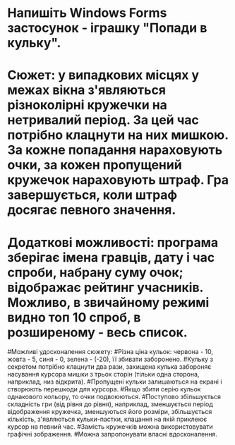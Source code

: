 # Напишіть Windows Forms застосунок - іграшку "Попади в кульку".
# Сюжет: у випадкових місцях у межах вікна з'являються різноколірні кружечки на нетривалий період. За цей час потрібно клацнути на них мишкою. За кожне попадання нараховують очки, за кожен пропущений кружечок нараховують штраф. Гра завершується, коли штраф досягає певного значення.
# Додаткові можливості: програма зберігає імена гравців, дату і час спроби, набрану суму очок; відображає рейтинг учасників. Можливо, в звичайному режимі видно топ 10 спроб, в розширеному - весь список.
#Можливі удосконалення сюжету:
#Різна ціна кульок: червона - 10, жовта - 5, синя - 0, зелена - (-20), її збивати заборонено.
#Кульку з секретом потрібно клацнути два рази, захищена кулька забороняє насування курсора мишки з трьох сторін (тільки одна сторона, наприклад, низ відкрита).
#Пропущені кульки залишаються на екрані і створюють перешкоди для курсора.
#Якщо збити серію кульок однакового кольору, то очки подвоюються.
#Поступово збільшується складність гри (від рівня до рівня), наприклад, зменшується період відображення кружечка, зменшуються його розміри, збільшується кількість, з'являються кульки-пастки, клацання на якій приклеює курсор на певний час.
#Замість кружечків можна використовувати графічні зображення.
#Можна запропонувати власні вдосконалення.
